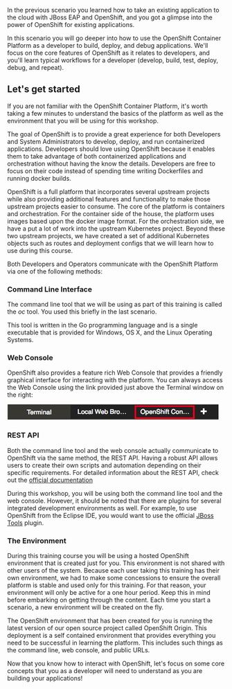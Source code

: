 In the previous scenario you learned how to take an existing application to the cloud with JBoss EAP and OpenShift,
and you got a glimpse into the power of OpenShift for existing applications.

In this scenario you will go deeper into how to use the OpenShift Container Platform as a developer to build,
deploy, and debug applications. We'll focus on the core features of OpenShift as it relates to developers, and
you'll learn typical workflows for a developer (develop, build, test, deploy, debug, and repeat).

## Let's get started

If you are not familiar with the OpenShift Container Platform, it's worth taking a few minutes to understand
the basics of the platform as well as the environment that you will be using for this workshop.

The goal of OpenShift is to provide a great experience for both Developers and System Administrators to
develop, deploy, and run containerized applications.  Developers should love using OpenShift because it
enables them to take advantage of both containerized applications and orchestration without having the
know the details.  Developers are free to focus on their code instead of spending time writing Dockerfiles
and running docker builds.

OpenShift is a full platform that incorporates several upstream projects while also providing additional
features and functionality to make those upstream projects easier to consume.  The core of the platform is
containers and orchestration.  For the container side of the house, the platform uses images based upon
the docker image format.  For the orchestration side, we have a put a lot of work into the upstream
Kubernetes project.  Beyond these two upstream projects, we have created a set of additional Kubernetes
objects such as routes and deployment configs that we will learn how to use during this course.

Both Developers and Operators communicate with the OpenShift Platform via one of the following methods:

### Command Line Interface

The command line tool that we will be using as part of this training is called the *oc* tool. You used this briefly
in the last scenario.

This tool is written in the Go programming language and is a single executable that is provided for
Windows, OS X, and the Linux Operating Systems.

### Web Console

OpenShift also provides a feature rich Web Console that provides a friendly graphical interface for
interacting with the platform. You can always access the Web Console using the link provided just above
the Terminal window on the right:

![OpenShift Console Tab](../../assets/developer-intro/openshift-console-tab.png)

### REST API

Both the command line tool and the web console actually communicate to OpenShift via the same method,
the REST API.  Having a robust API allows users to create their own scripts and automation depending on
their specific requirements.  For detailed information about the REST API, check out the [official documentation](https://docs.openshift.org/latest/rest_api/index.html)

During this workshop, you will be using both the command line tool and the web console.  However, it
should be noted that there are plugins for several integrated development environments as well.
For example, to use OpenShift from the Eclipse IDE, you would want to use the official [JBoss Tools](https://tools.jboss.org/features/openshift.html) plugin.

### The Environment

During this training course you will be using a hosted OpenShift environment that is created just for you.
This environment is not shared with other users of the system.  Because each user taking this training has
their own environment, we had to make some concessions to ensure the overall platform is stable and used
only for this training.  For that reason, your environment will only be active for a one hour period.
Keep this in mind before embarking on getting through the content.  Each time you start a scenario,
a new environment will be created on the fly.

The OpenShift environment that has been created for you is running the latest version of our open source
project called OpenShift Origin.  This deployment is a self contained environment that provides everything
you need to be successful in learning the platform.  This includes such things as the command line, web
console, and public URLs.

Now that you know how to interact with OpenShift, let's focus on some core concepts that you as a developer
will need to understand as you are building your applications!